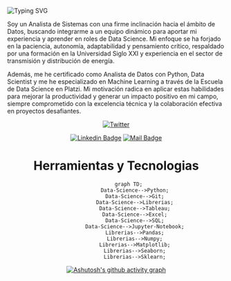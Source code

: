 

 ![Typing SVG](https://readme-typing-svg.herokuapp.com/?color=02D9F7FF&size=50&center=true&vCenter=true&width=1000&lines=👋👋👋;Hello+World!!;Me+llamo+Maxi+Cuesta;Soy+Data+Scientist!)

 <!------------------------------------------------------------------------->
Soy un Analista de Sistemas con una firme inclinación hacia el ámbito de Datos, buscando integrarme a un equipo dinámico para aportar mi experiencia y aprender en roles de Data Science. Mi enfoque se ha forjado en la paciencia, autonomía, adaptabilidad y pensamiento crítico, respaldado por una formación en la Universidad Siglo XXI y experiencia en el sector de transmisión y distribución de energía.

Además, me he certificado como Analista de Datos con Python, Data Scientist y me he especializado en Machine Learning a través de la Escuela de Data Science en Platzi. Mi motivación radica en aplicar estas habilidades para mejorar la productividad y generar un impacto positivo en mi campo, siempre comprometido con la excelencia técnica y la colaboración efectiva en proyectos desafiantes.
  <!------------------------------------------------------------------------->

<div align="center"> 
<div align="center">
<a href="https://twitter.com/maxijcuesta" target="_blank"><img alt="Twitter" src="https://img.shields.io/badge/twitter-%231DA1F2.svg?&style=for-the-badge&logo=twitter&logoColor=white" /></a>  

[![Linkedin Badge](https://img.shields.io/badge/linkedin-%230077B5.svg?&style=for-the-badge&logo=linkedin&logoColor=white)](https://www.linkedin.com/in/maxijcuesta/)
[![Mail Badge](https://img.shields.io/badge/email-c14438?style=for-the-badge&logo=Gmail&logoColor=white&link=mailto:cmaxi14.87@gmail.com)](mailto:cmaxi14.87@gmail.com)
</div>


  <!------------------------------------------------------------------------->
# Herramientas y Tecnologias
  ```mermaid
          graph TD;
              Data-Science-->Python;
              Data-Science-->Git;
              Data-Science-->Librerias;
              Data-Science-->Tableau;
              Data-Science-->Excel;
              Data-Science-->SQL;
              Data-Science-->Jupyter-Notebook;
              Librerias-->Pandas;
              Librerias-->Numpy;
              Librerias-->Matplotlib;
              Librerias-->Seaborn;
              Librerias-->Sklearn;

 ```

 <!------------------------------------------------------------------------->

 [![Ashutosh's github activity graph](https://github-readme-activity-graph.vercel.app/graph?username=maxijcuesta&bg_color=0d1117&color=ffffff&line=00b3ff&point=f9fafa&area=true&hide_border=true)](https://github.com/ashutosh00710/github-readme-activity-graph)

 <!------------------------------------------------------------------------->

 
 
